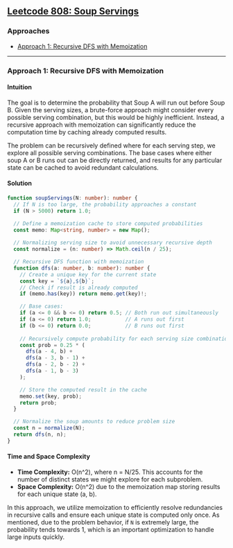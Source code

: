 ## [Leetcode 808: Soup Servings](https://leetcode.com/problems/soup-servings/)

### Approaches
- [Approach 1: Recursive DFS with Memoization](#approach-1-recursive-dfs-with-memoization)

---

### Approach 1: Recursive DFS with Memoization

#### Intuition
The goal is to determine the probability that Soup A will run out before Soup B. Given the serving sizes, a brute-force approach might consider every possible serving combination, but this would be highly inefficient. Instead, a recursive approach with memoization can significantly reduce the computation time by caching already computed results. 

The problem can be recursively defined where for each serving step, we explore all possible serving combinations. The base cases where either soup A or B runs out can be directly returned, and results for any particular state can be cached to avoid redundant calculations.

#### Solution

```typescript
function soupServings(N: number): number {
  // If N is too large, the probability approaches a constant
  if (N > 5000) return 1.0;

  // Define a memoization cache to store computed probabilities
  const memo: Map<string, number> = new Map();
  
  // Normalizing serving size to avoid unnecessary recursive depth
  const normalize = (n: number) => Math.ceil(n / 25);

  // Recursive DFS function with memoization
  function dfs(a: number, b: number): number {
    // Create a unique key for the current state
    const key = `${a},${b}`;
    // Check if result is already computed
    if (memo.has(key)) return memo.get(key)!;

    // Base cases:
    if (a <= 0 && b <= 0) return 0.5; // Both run out simultaneously
    if (a <= 0) return 1.0;           // A runs out first
    if (b <= 0) return 0.0;           // B runs out first
    
    // Recursively compute probability for each serving size combination
    const prob = 0.25 * (
      dfs(a - 4, b) +
      dfs(a - 3, b - 1) +
      dfs(a - 2, b - 2) +
      dfs(a - 1, b - 3)
    );

    // Store the computed result in the cache
    memo.set(key, prob);
    return prob;
  }

  // Normalize the soup amounts to reduce problem size
  const n = normalize(N);
  return dfs(n, n);
}
```

#### Time and Space Complexity
- **Time Complexity:** O(n^2), where n = N/25. This accounts for the number of distinct states we might explore for each subproblem.
- **Space Complexity:** O(n^2) due to the memoization map storing results for each unique state (a, b).

In this approach, we utilize memoization to efficiently resolve redundancies in recursive calls and ensure each unique state is computed only once. As mentioned, due to the problem behavior, if `N` is extremely large, the probability tends towards 1, which is an important optimization to handle large inputs quickly.

